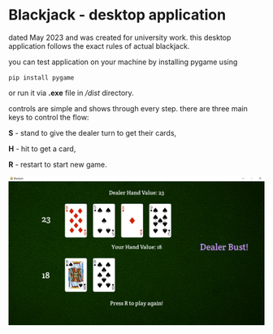 # Blackjack - desktop application

dated May 2023 and was created for university work. this desktop application follows the exact rules of actual blackjack.

you can test application on your machine by installing pygame using
```
pip install pygame
```
or run it via **.exe** file in _/dist_ directory.

controls are simple and shows through every step. there are three main keys to control the flow:

**S** - stand to give the dealer turn to get their cards,

**H** - hit to get a card,

**R** - restart to start new game.

![blackjack preview](https://github.com/trenter39/blackjack/blob/master/preview.png)